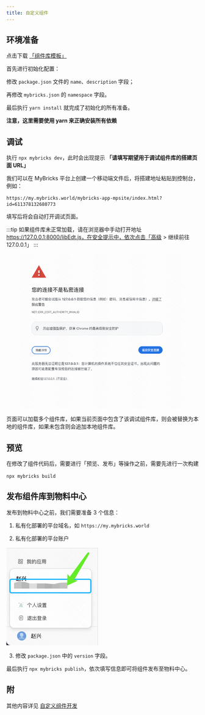 ```yaml
---
title: 自定义组件
---
```


## 环境准备

点击下载 [「组件库模板」](https://www.baidu.com) 

首先进行初始化配置：

修改 `package.json` 文件的 `name`、`description` 字段；

再修改 `mybricks.json` 的 `namespace` 字段。

最后执行 `yarn install` 就完成了初始化的所有准备。

**注意，这里需要使用 yarn 来正确安装所有依赖**

## 调试

执行 `npx mybricks dev`，此时会出现提示 **「请填写期望用于调试组件库的搭建页面 URL」**

我们可以在 MyBricks 平台上创建一个移动端文件后，将搭建地址粘贴到控制台，例如：

```
https://my.mybricks.world/mybricks-app-mpsite/index.html?id=611378132680773
```

填写后将会自动打开调试页面。

:::tip
如果组件库未正常加载，请在浏览器中手动打开地址 https://127.0.0.1:8000/libEdt.js，在安全提示中，依次点击「高级 > 继续前往 127.0.0.1」
:::

![alt text](img/image.png)

页面可以加载多个组件库，如果当前页面中包含了该调试组件库，则会被替换为本地的组件库，如果未包含则会追加本地组件库。


## 预览

在修改了组件代码后，需要进行「预览、发布」等操作之前，需要先进行一次构建

`npx mybricks build`


## 发布组件库到物料中心

发布到物料中心之前，我们需要准备 3 个信息：

1. 私有化部署的平台域名，如 `https://my.mybricks.world`

2. 私有化部署的平台账户

![alt text](img/image-1.png)

3. 修改 `package.json` 中的 `version` 字段。

最后执行 `npx mybricks publish`，依次填写信息即可将组件发布至物料中心。

## 附

其他内容详见 [自定义组件开发](docs/docs/29-component-extension/24-component-extend/24-component-extend.md)